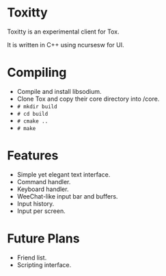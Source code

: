 Toxitty
=======

Toxitty is an experimental client for Tox.

It is written in C++ using ncursesw for UI.

Compiling
=========
* Compile and install libsodium.
* Clone Tox and copy their core directory into /core.
* `# mkdir build`
* `# cd build`
* `# cmake ..`
* `# make`

Features
========
* Simple yet elegant text interface.
* Command handler.
* Keyboard handler.
* WeeChat-like input bar and buffers.
* Input history.
* Input per screen.

Future Plans
============
* Friend list.
* Scripting interface.
